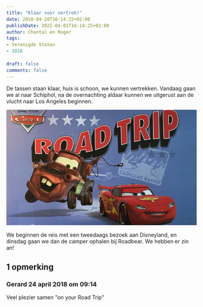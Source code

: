 ```yaml
---
title: "Klaar voor vertrek!"
date: 2018-04-20T16:14:25+02:00
publishDate: 2022-04-01T16:14:25+02:00
author: Chantal en Roger
tags:
- Verenigde Staten
- 2018

draft: false
comments: false
---
```


De tassen staan klaar, huis is schoon, we kunnen vertrekken. Vandaag gaan we al naar Schiphol, na de overnachting aldaar kunnen we uitgerust aan de vlucht naar Los Angeles beginnen.

![Ready](./images/20-04-18%2009_00%20Office%20Lens[4].jpg)

We beginnen de reis met een tweedaags bezoek aan Disneyland, en dinsdag gaan we dan de camper ophalen bij Roadbear. We hebben er zin an!

## 1 opmerking

### Gerard 24 april 2018 om 09:14

Veel plezier samen "on your Road Trip"
